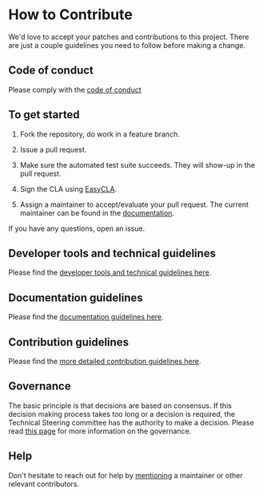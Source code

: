 # How to Contribute

We'd love to accept your patches and contributions to this project. There are just a couple guidelines you need to follow before making a change.

## Code of conduct

Please comply with the [code of conduct](opensourcecommunity/code-of-conduct.md) 

## To get started

1. Fork the repository, do work in a feature branch.

2. Issue a pull request.

3. Make sure the automated test suite succeeds. They will show-up in the pull request.

4. Sign the CLA using [EasyCLA](https://easycla.lfx.linuxfoundation.org/).

5. Assign a maintainer to accept/evaluate your pull request. The current maintainer can be found in the [documentation](opensourcecommunity/governance.md).

If you have any questions, open an issue.

## Developer tools and technical guidelines

Please find the [developer tools and technical guidelines here](opensourcecommunity/toolsguidelinesci.md).

## Documentation guidelines

Please find the [documentation guidelines here](opensourcecommunity/contributing-to-documentation.md).

## Contribution guidelines

Please find the [more detailed contribution guidelines here](opensourcecommunity/contributing-to-the-code.md).

## Governance 

The basic principle is that decisions are based on consensus. If this decision making process takes too long or a decision is required, the Technical Steering committee has the authority to make a decision. Please read [this page](opensourcecommunity/governance.md) for more information on the governance.

## Help

Don't hesitate to reach out for help by [mentioning](https://github.com/blog/821-mention-somebody-they-re-notified) a maintainer or other relevant contributors.
